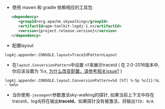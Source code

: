 * 使用 maven 和 gradle 依赖相应的工具包
```xml
   <dependency>
      <groupId>org.apache.skywalking</groupId>
      <artifactId>apm-toolkit-log4j-1.x</artifactId>
      <version>{project.release.version}</version>
   </dependency>
```

* 配置layout
```properties
log4j.appender.CONSOLE.layout=TraceIdPatternLayout
```

* 在`layout.ConversionPattern`中设置 `%T`来展示traceid ( 在 2.0-2016版本中, 你应该设置为 %x, [为什么改变配置，请参考相关issue?](https://github.com/wu-sheng/sky-walking/issues/77) )
```properties
log4j.appender.CONSOLE.layout.ConversionPattern=%d [%T] %-5p %c{1}:%L - %m%n
```

* 当你使用`-javaagent`参数激活sky-walking的探针, 如果当前上下文中存在traceid，log4j将在输出**traceId**。如果探针没有被激活，将输出`TID: N/A`.
